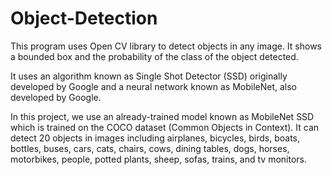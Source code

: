 # Object-Detection

This program uses Open CV library to detect objects in any image. It shows a bounded box and the probability of the class of the object detected.

It uses an algorithm known as Single Shot Detector (SSD) originally developed by Google and a neural network known as MobileNet, also developed by Google.

In this project, we use an already-trained model known as MobileNet SSD which is trained on the COCO dataset (Common Objects in Context). It can detect 20 objects in images including airplanes, bicycles, birds, boats, bottles, buses, cars, cats, chairs, cows, dining tables, dogs, horses, motorbikes, people, potted plants, sheep, sofas, trains, and tv monitors.

